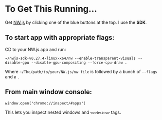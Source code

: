 # To Get This Running...

Get [NW.js](https://nwjs.io) by clicking one of the blue buttons at the top.
I use the **SDK**.

## To start app with appropriate flags:
CD to your NW.js app and run:

`~/nwjs-sdk-v0.27.4-linux-x64/nw --enable-transparent-visuals --disable-gpu --disable-gpu-compositing --force-cpu-draw .`

Where `~/The/path/to/your/NW.js/nw file` is followed by a bunch of `--flags` and a `.`

## From main window console:

`window.open('chrome://inspect/#apps')`

This lets you inspect nested windows and `<webview>` tags.
